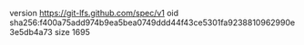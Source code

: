 version https://git-lfs.github.com/spec/v1
oid sha256:f400a75add974b9ea5bea0749ddd44f43ce5301fa9238810962990e3e5db4a73
size 1695
